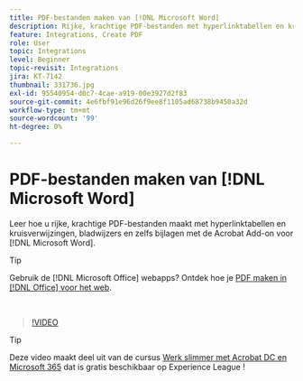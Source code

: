```yaml
---
title: PDF-bestanden maken van [!DNL Microsoft Word]
description: Rijke, krachtige PDF-bestanden met hyperlinktabellen en kruisverwijzingen, bladwijzers en zelfs bijlagen zijn eenvoudig te maken met de Acrobat Add-on voor [!DNL Microsoft Word]
feature: Integrations, Create PDF
role: User
topic: Integrations
level: Beginner
topic-revisit: Integrations
jira: KT-7142
thumbnail: 331736.jpg
exl-id: 95540954-d0c7-4cae-a919-00e3927d2f83
source-git-commit: 4e6fbf91e96d26f9ee8f1105ad68738b9450a32d
workflow-type: tm+mt
source-wordcount: '99'
ht-degree: 0%

---
```


# PDF-bestanden maken van [!DNL Microsoft Word]

Leer hoe u rijke, krachtige PDF-bestanden maakt met hyperlinktabellen en kruisverwijzingen, bladwijzers en zelfs bijlagen met de Acrobat Add-on voor [!DNL Microsoft Word].

>[!TIP]
>
>Gebruik de [!DNL Microsoft Office] webapps? Ontdek hoe je [PDF maken in [!DNL Office] voor het web](../integrate/createofficeweb.md).

<br>

>[!VIDEO](https://video.tv.adobe.com/v/331736?quality=12&learn=on&hidetitle=true)

>[!TIP]
>
>Deze video maakt deel uit van de cursus [Werk slimmer met Acrobat DC en Microsoft 365](https://experienceleague.adobe.com/?recommended=Acrobat-U-1-2021.microsoft365) dat is gratis beschikbaar op Experience League !